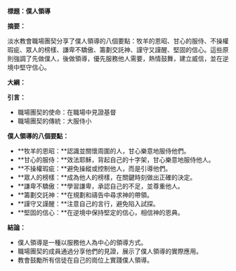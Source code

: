 **標題：僕人領導**

**摘要：**

淡水教會職場團契分享了僕人領導的八個要點：牧羊的恩昭、甘心的服侍、不操權瑕疵、眾人的榜樣、謙卑不驕傲、籌劃交託神、謹守又謹醒、堅固的信心。這些原則強調了先做僕人，後做領導，優先服務他人需要，熱情鼓舞，建立威信，並在逆境中堅守信心。

**大綱：**

**引言：**
* 職場團契的使命：在職場中見證基督
* 職場團契的傳統：大服侍小

**僕人領導的八個要點：**
* **牧羊的恩昭：**認識並關懷周圍的人，甘心樂意地服侍他們。
* **甘心的服侍：**效法耶穌，背起自己的十字架，甘心樂意地服侍他人。
* **不操權瑕疵：**避免操縱或控制他人，而是引導他們。
* **眾人的榜樣：**成為他人的榜樣，在關鍵時刻做出正確的決定。
* **謙卑不驕傲：**學習謙卑，承認自己的不足，並尊重他人。
* **籌劃交託神：**在規劃和禱告中尋求神的帶領。
* **謹守又謹醒：**注意自己的言行，避免陷入試探。
* **堅固的信心：**在逆境中保持堅定的信心，相信神的恩典。

**結論：**
* 僕人領導是一種以服務他人為中心的領導方式。
* 職場團契的成員通過分享他們的見證，展示了僕人領導的實際應用。
* 教會鼓勵所有信徒在自己的崗位上實踐僕人領導。
